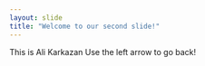 ```yaml
---
layout: slide
title: "Welcome to our second slide!"
---
```

This is Ali Karkazan
Use the left arrow to go back!